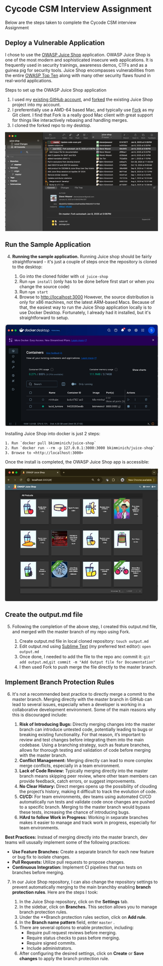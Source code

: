 # Cycode CSM Interview Assignment

Below are the steps taken to complete the Cycode CSM interview Assignment

## Deploy a Vulnerable Application

I chose to use the [OWASP Juice Shop](https://owasp.org/www-project-juice-shop/) application. OWASP Juice Shop is one of the most modern and sophisticated insecure web applications. It is frequently used in security trainings, awareness demos, CTFs and as a guinea pig for security tools. Juice Shop encompasses vulnerabilities from the entire [OWASP Top Ten](https://owasp.org/www-project-top-ten) along with many other security flaws found in real-world applications.

Steps to set up the OWASP Juice Shop application

1. I used my [existing GitHub account](https://github.com/stevenjweaver), and [forked](https://github.com/stevenjweaver/juice-shop) the existing Juice Shop project into my account. 
2. I preferentially use a AMD-64 based Mac, and typically use [Fork](https://git-fork.com/) as my Git client. I find that Fork is a really good Mac client with great support for things like interactively rebasing and handling merges. 
3. I cloned the forked repo to my desktop.

![GitFork Screenshot](screenshots/gitfork.jpg)

## Run the Sample Application

4. **Running the sample application.** Running Juice shop should be fairly straightforward - it's just a couple of steps once the repository is cloned to the desktop:

	1. Go into the cloned folder with `cd juice-shop`
	2. Run `npm install` (only has to be done before first start or when you change the source code)
	3. Run `npm start`
	4. Browse to <http://localhost:3000>
However, the source distribution is only for x86 machines, not the latest ARM-based Macs. Because of that, the easiest way to run the Juice Shop application locally is to use Docker Desktop. Fortunately, I already had it installed, but it's straightforward to setup.

![Docker Desktop Screenshot](screenshots/docker.jpg)

Installing Juice Shop into docker  is just 2 steps:

	1. Run `docker pull bkimminich/juice-shop`
	2. Run `docker run --rm -p 127.0.0.1:3000:3000 bkimminich/juice-shop`
	3. Browse to <http://localhost:3000>

Once the install is completed, the OWASP Juice Shop app is accessible: 

![Juice Shop Screenshot](screenshots/juiceshop.jpg)

## Create the output.md file

5. Following the completion of the above step, I created this output.md file, and merged with the master branch of my repo using Fork.
	
	1. Create output.md file in local cloned repository: `touch output.md`
	2. Edit output.md using [Sublime Text](https://www.sublimetext.com/) (my preferred text editor): `open output.md`
	3. Once done, I needed to add the file to the repo anc commit it: `git add output.md`,`git commit -m "Add Output file for Documentation"`
	4. I then used Fork to push merge the file directly to the master branch. 

## Implement Branch Protection Rules

6. It's not a recommended best practice to directly merge a commit to the master branch. Merging directly with the master branch in GitHub can lead to several issues, especially when a developer is working in a collaborative development environment. Some of the main reasons why this is discouraged include:

	1. **Risk of Introducing Bugs:** Directly merging changes into the master branch can introduce untested code, potentially leading to bugs or breaking existing functionality. For that reason, it’s important to review and test changes before integrating them into the main codebase. Using a branching strategy, such as feature branches, allows for thorough testing and validation of code before merging with the master branch.
	2. **Conflict Management:** Merging directly can lead to more complex merge conflicts, especially in a team environment.
	3. **Lack of Code Review:** Typically merging directly into the master branch means skipping peer review, where other team members can provide feedback, catch errors, or suggest improvements. 
	4. **No Clear History:** Direct merges opens up the possibility of clouding the project’s history, making it difficult to track the evolution of code. 
	6. **CI/CD:** For team environments, dev teams using automated CI/CD automatically run tests and validate code once changes are pushed to a specific branch. Merging to the master branch would bypass these tests, increasing the chance of introducing bugs.
	7. **HArd to follow Work in Progress:** Working in separate branches makes it easier to manage and track work in progress, especially for team environments. 

**Best Practices:** Instead of merging directly into the master branch, dev teams will ususally implement some of the following practices:

- **Use Feature Branches:** Create a separate branch for each new feature or bug fix to isolate changes.
- **Pull Requests:** Utilize pull requests to propose changes.
- **Continuous Integration:** Implement CI pipelines that run tests on branches before merging.

7. In our Juice Shop repository, I can also change the repository settings to prevent automatically merging to the main branchby enabling **branch protection rules**. Here are the steps I took:

	1. In the Juice Shop repository, click on the **Settings** tab.
	2. In the sidebar, click on **Branches.** This section allows you to manage branch protection rules.
	3. Under the **Branch protection rules section, click on **Add rule**.
	4. In the **Branch name pattern** field, enter `master` .
	5. There are several options to enable protection, including:
		- Require pull request reviews before merging.
		- Require status checks to pass before merging.
		- Require signed commits.
		- Include administrators.
	6. After configuring the desired settings, click on **Create** or **Save changes** to apply the branch protection rule.
